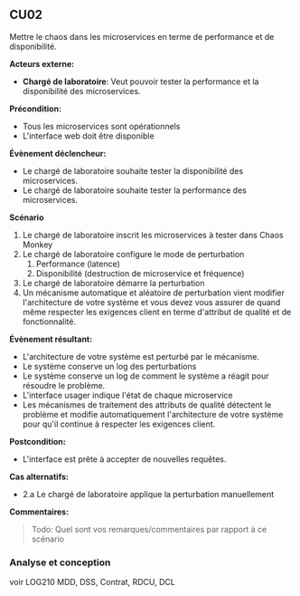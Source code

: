 ## **CU02** 
Mettre le chaos dans les microservices en terme de performance et de disponibilité.

**Acteurs externe:** 
- **Chargé de laboratoire**: Veut pouvoir tester la performance et la disponibilité des microservices.

**Précondition:** 
- Tous les microservices sont opérationnels
- L'interface web doit être disponible

**Évènement déclencheur:** 
- Le chargé de laboratoire souhaite tester la disponibilité des microservices.
- Le chargé de laboratoire souhaite tester la performance des microservices.

**Scénario**
1. Le chargé de laboratoire inscrit les microservices à tester dans Chaos Monkey
1. Le chargé de laboratoire configure le mode de perturbation
   1.  Performance (latence)
   2.  Disponibilité (destruction de microservice et fréquence)
2. Le chargé de laboratoire démarre la perturbation
3. Un mécanisme automatique et aléatoire de perturbation vient modifier l'architecture de votre système et vous devez vous assurer de quand même respecter les exigences client en terme d'attribut de qualité et de fonctionnalité.
    
**Évènement résultant:**
- L'architecture de votre système est perturbé par le mécanisme.
- Le système conserve un log des perturbations
- Le système conserve un log de comment le système a réagit pour résoudre le problème.
- L'interface usager indique l'état de chaque microservice
- Les mécanismes de traitement des attributs de qualité détectent le problème et modifie automatiquement l'architecture de votre système pour qu'il continue à respecter les exigences client.

**Postcondition:**  
- L'interface est prête à accepter de nouvelles requêtes.

**Cas alternatifs:**
- 2.a Le chargé de laboratoire applique la perturbation manuellement

**Commentaires:**

> Todo: Quel sont vos remarques/commentaires par rapport à ce scénario</span>


### Analyse et conception
voir LOG210
MDD, DSS, Contrat, RDCU, DCL
